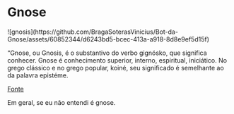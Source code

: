 <h1>Gnose</h1>
![gnosis](https://github.com/BragaSoterasVinicius/Bot-da-Gnose/assets/60852344/d6243bd5-bcec-413a-a918-8d8e9ef5d15f)


<p>
  “Gnose, ou Gnosis, é o substantivo do verbo gignósko, que significa conhecer. Gnose é conhecimento superior, interno, espiritual, iniciático. No grego clássico e no grego popular, koiné, seu significado é semelhante ao da palavra epistéme.</p>
  <a href='http://www.dicpoetica.letras.ufrj.br/index.php/Gnose#:~:text=%E2%80%9CGnose%2C%20ou%20Gnosis%2C%20%C3%A9,semelhante%20ao%20da%20palavra%20epist%C3%A9me.'>Fonte</a>
  <br><p>Em geral, se eu não entendi é gnose.</p>
